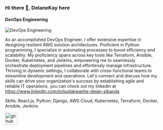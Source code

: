 ### Hi there 👋, DelaneKay here
#### DevOps Engineering
![DevOps Engineering](https://media.licdn.com/dms/image/D4D16AQGNmwPFvBtYKQ/profile-displaybackgroundimage-shrink_350_1400/0/1706354623007?e=1711584000&v=beta&t=g3d9_KKByR1HbtXtuQuyfcz2jtL0YVcLWTfxecroDIE)

As an accomplished DevOps Engineer, I offer extensive expertise in designing resilient AWS solution architectures. Proficient in Python programming, I specialize in automating processes to boost efficiency and scalability. My proficiency spans across key tools like Terraform, Ansible, Docker, Kubernetes, and Jenkins, empowering me to seamlessly orchestrate deployment pipelines and effortlessly manage infrastructure. Thriving in dynamic settings, I collaborate with cross-functional teams to streamline development and operations. Let's connect and discuss how my skills can drive your organization's success by establishing agile and reliable IT operations. you can check out my linkedin at https://www.linkedin.com/in/kudakwashe-delan-sibanda

Skills: React.js, Python, Django, AWS Cloud, Kubernetes, Terraform, Docker, Ansible, Jenkins


[<img src='https://cdn.jsdelivr.net/npm/simple-icons@3.0.1/icons/github.svg' alt='github' height='40'>](https://github.com/DelaneKay)  

